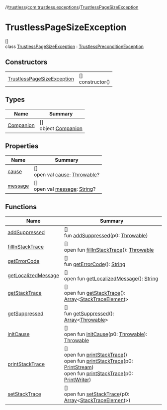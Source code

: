 //[trustless](../../../index.md)/[com.trustless.exceptions](../index.md)/[TrustlessPageSizeException](index.md)

# TrustlessPageSizeException

[]\
class [TrustlessPageSizeException](index.md) : [TrustlessPreconditionException](../-trustless-precondition-exception/index.md)

## Constructors

| | |
|---|---|
| [TrustlessPageSizeException](-trustless-page-size-exception.md) | []<br>constructor() |

## Types

| Name | Summary |
|---|---|
| [Companion](-companion/index.md) | []<br>object [Companion](-companion/index.md) |

## Properties

| Name | Summary |
|---|---|
| [cause](../-trustless-user-token-expired-exception/index.md#-654012527%2FProperties%2F851456926) | []<br>open val [cause](../-trustless-user-token-expired-exception/index.md#-654012527%2FProperties%2F851456926): [Throwable](https://kotlinlang.org/api/latest/jvm/stdlib/kotlin/-throwable/index.html)? |
| [message](../-trustless-user-token-expired-exception/index.md#1824300659%2FProperties%2F851456926) | []<br>open val [message](../-trustless-user-token-expired-exception/index.md#1824300659%2FProperties%2F851456926): [String](https://kotlinlang.org/api/latest/jvm/stdlib/kotlin/-string/index.html)? |

## Functions

| Name | Summary |
|---|---|
| [addSuppressed](../-trustless-user-token-expired-exception/index.md#282858770%2FFunctions%2F851456926) | []<br>fun [addSuppressed](../-trustless-user-token-expired-exception/index.md#282858770%2FFunctions%2F851456926)(p0: [Throwable](https://kotlinlang.org/api/latest/jvm/stdlib/kotlin/-throwable/index.html)) |
| [fillInStackTrace](../-trustless-user-token-expired-exception/index.md#-1102069925%2FFunctions%2F851456926) | []<br>open fun [fillInStackTrace](../-trustless-user-token-expired-exception/index.md#-1102069925%2FFunctions%2F851456926)(): [Throwable](https://kotlinlang.org/api/latest/jvm/stdlib/kotlin/-throwable/index.html) |
| [getErrorCode](../-trustless-exception/get-error-code.md) | []<br>fun [getErrorCode](../-trustless-exception/get-error-code.md)(): [String](https://kotlinlang.org/api/latest/jvm/stdlib/kotlin/-string/index.html) |
| [getLocalizedMessage](../-trustless-user-token-expired-exception/index.md#1043865560%2FFunctions%2F851456926) | []<br>open fun [getLocalizedMessage](../-trustless-user-token-expired-exception/index.md#1043865560%2FFunctions%2F851456926)(): [String](https://kotlinlang.org/api/latest/jvm/stdlib/kotlin/-string/index.html) |
| [getStackTrace](../-trustless-user-token-expired-exception/index.md#2050903719%2FFunctions%2F851456926) | []<br>open fun [getStackTrace](../-trustless-user-token-expired-exception/index.md#2050903719%2FFunctions%2F851456926)(): [Array](https://kotlinlang.org/api/latest/jvm/stdlib/kotlin/-array/index.html)&lt;[StackTraceElement](https://developer.android.com/reference/kotlin/java/lang/StackTraceElement.html)&gt; |
| [getSuppressed](../-trustless-user-token-expired-exception/index.md#672492560%2FFunctions%2F851456926) | []<br>fun [getSuppressed](../-trustless-user-token-expired-exception/index.md#672492560%2FFunctions%2F851456926)(): [Array](https://kotlinlang.org/api/latest/jvm/stdlib/kotlin/-array/index.html)&lt;[Throwable](https://kotlinlang.org/api/latest/jvm/stdlib/kotlin/-throwable/index.html)&gt; |
| [initCause](../-trustless-user-token-expired-exception/index.md#-418225042%2FFunctions%2F851456926) | []<br>open fun [initCause](../-trustless-user-token-expired-exception/index.md#-418225042%2FFunctions%2F851456926)(p0: [Throwable](https://kotlinlang.org/api/latest/jvm/stdlib/kotlin/-throwable/index.html)): [Throwable](https://kotlinlang.org/api/latest/jvm/stdlib/kotlin/-throwable/index.html) |
| [printStackTrace](../-trustless-user-token-expired-exception/index.md#-1769529168%2FFunctions%2F851456926) | []<br>open fun [printStackTrace](../-trustless-user-token-expired-exception/index.md#-1769529168%2FFunctions%2F851456926)()<br>open fun [printStackTrace](../-trustless-user-token-expired-exception/index.md#1841853697%2FFunctions%2F851456926)(p0: [PrintStream](https://developer.android.com/reference/kotlin/java/io/PrintStream.html))<br>open fun [printStackTrace](../-trustless-user-token-expired-exception/index.md#1175535278%2FFunctions%2F851456926)(p0: [PrintWriter](https://developer.android.com/reference/kotlin/java/io/PrintWriter.html)) |
| [setStackTrace](../-trustless-user-token-expired-exception/index.md#2135801318%2FFunctions%2F851456926) | []<br>open fun [setStackTrace](../-trustless-user-token-expired-exception/index.md#2135801318%2FFunctions%2F851456926)(p0: [Array](https://kotlinlang.org/api/latest/jvm/stdlib/kotlin/-array/index.html)&lt;[StackTraceElement](https://developer.android.com/reference/kotlin/java/lang/StackTraceElement.html)&gt;) |
